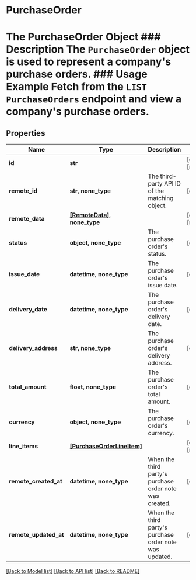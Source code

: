 # PurchaseOrder

# The PurchaseOrder Object ### Description The `PurchaseOrder` object is used to represent a company's purchase orders.  ### Usage Example Fetch from the `LIST PurchaseOrders` endpoint and view a company's purchase orders.

## Properties
Name | Type | Description | Notes
------------ | ------------- | ------------- | -------------
**id** | **str** |  | [optional] [readonly] 
**remote_id** | **str, none_type** | The third-party API ID of the matching object. | [optional] 
**remote_data** | [**[RemoteData], none_type**](RemoteData.md) |  | [optional] [readonly] 
**status** | **object, none_type** | The purchase order&#39;s status. | [optional] 
**issue_date** | **datetime, none_type** | The purchase order&#39;s issue date. | [optional] 
**delivery_date** | **datetime, none_type** | The purchase order&#39;s delivery date. | [optional] 
**delivery_address** | **str, none_type** | The purchase order&#39;s delivery address. | [optional] 
**total_amount** | **float, none_type** | The purchase order&#39;s total amount. | [optional] 
**currency** | **object, none_type** | The purchase order&#39;s currency. | [optional] 
**line_items** | [**[PurchaseOrderLineItem]**](PurchaseOrderLineItem.md) |  | [optional] [readonly] 
**remote_created_at** | **datetime, none_type** | When the third party&#39;s purchase order note was created. | [optional] 
**remote_updated_at** | **datetime, none_type** | When the third party&#39;s purchase order note was updated. | [optional] 

[[Back to Model list]](../README.md#documentation-for-models) [[Back to API list]](../README.md#documentation-for-api-endpoints) [[Back to README]](../README.md)


